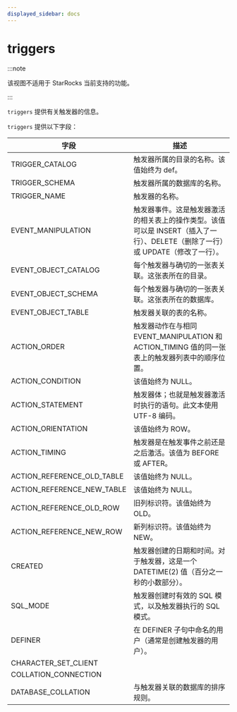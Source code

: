 ```yaml
---
displayed_sidebar: docs
---
```


# triggers

:::note

该视图不适用于 StarRocks 当前支持的功能。

:::

`triggers` 提供有关触发器的信息。

`triggers` 提供以下字段：

| 字段                       | 描述                                                         |
| -------------------------- | ------------------------------------------------------------ |
| TRIGGER_CATALOG            | 触发器所属的目录的名称。该值始终为 def。                     |
| TRIGGER_SCHEMA             | 触发器所属的数据库的名称。                                   |
| TRIGGER_NAME               | 触发器的名称。                                               |
| EVENT_MANIPULATION         | 触发器事件。这是触发器激活的相关表上的操作类型。该值可以是 INSERT（插入了一行）、DELETE（删除了一行）或 UPDATE（修改了一行）。 |
| EVENT_OBJECT_CATALOG       | 每个触发器与确切的一张表关联。这张表所在的目录。             |
| EVENT_OBJECT_SCHEMA        | 每个触发器与确切的一张表关联。这张表所在的数据库。           |
| EVENT_OBJECT_TABLE         | 触发器关联的表的名称。                                       |
| ACTION_ORDER               | 触发器动作在与相同 EVENT_MANIPULATION 和 ACTION_TIMING 值的同一张表上的触发器列表中的顺序位置。 |
| ACTION_CONDITION           | 该值始终为 NULL。                                            |
| ACTION_STATEMENT           | 触发器体；也就是触发器激活时执行的语句。此文本使用 UTF-8 编码。 |
| ACTION_ORIENTATION         | 该值始终为 ROW。                                             |
| ACTION_TIMING              | 触发器是在触发事件之前还是之后激活。该值为 BEFORE 或 AFTER。 |
| ACTION_REFERENCE_OLD_TABLE | 该值始终为 NULL。                                            |
| ACTION_REFERENCE_NEW_TABLE | 该值始终为 NULL。                                            |
| ACTION_REFERENCE_OLD_ROW   | 旧列标识符。该值始终为 OLD。                                 |
| ACTION_REFERENCE_NEW_ROW   | 新列标识符。该值始终为 NEW。                                 |
| CREATED                    | 触发器创建的日期和时间。对于触发器，这是一个 DATETIME(2) 值（百分之一秒的小数部分）。 |
| SQL_MODE                   | 触发器创建时有效的 SQL 模式，以及触发器执行的 SQL 模式。     |
| DEFINER                    | 在 DEFINER 子句中命名的用户（通常是创建触发器的用户）。      |
| CHARACTER_SET_CLIENT       |                                                              |
| COLLATION_CONNECTION       |                                                              |
| DATABASE_COLLATION         | 与触发器关联的数据库的排序规则。                             |

